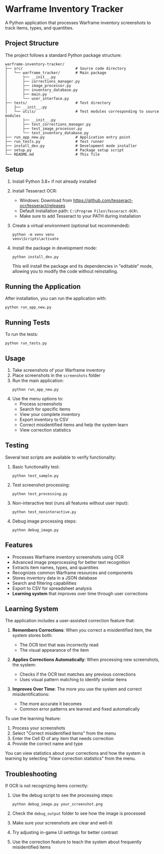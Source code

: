 # Warframe Inventory Tracker

A Python application that processes Warframe inventory screenshots to track items, types, and quantities.

## Project Structure

The project follows a standard Python package structure:

```
warframe-inventory-tracker/
├── src/                        # Source code directory
│   └── warframe_tracker/       # Main package
│       ├── __init__.py
│       ├── corrections_manager.py
│       ├── image_processor.py
│       ├── inventory_database.py
│       ├── main.py
│       └── user_interface.py
├── tests/                      # Test directory
│   ├── __init__.py
│   └── utils/                  # Test modules corresponding to source modules
│       ├── __init__.py
│       ├── test_corrections_manager.py
│       ├── test_image_processor.py
│       └── test_inventory_database.py
├── run_app_new.py              # Application entry point
├── run_tests.py                # Test runner
├── install_dev.py              # Development mode installer
├── setup.py                    # Package setup script
└── README.md                   # This file
```

## Setup

1. Install Python 3.8+ if not already installed
2. Install Tesseract OCR:
   - Windows: Download from https://github.com/tesseract-ocr/tesseract/releases
   - Default installation path: `C:\Program Files\Tesseract-OCR\`
   - Make sure to add Tesseract to your PATH during installation
3. Create a virtual environment (optional but recommended):
   ```
   python -m venv venv
   venv\Scripts\activate
   ```
4. Install the package in development mode:
   ```
   python install_dev.py
   ```
   
   This will install the package and its dependencies in "editable" mode, allowing you to modify the code without reinstalling.

## Running the Application

After installation, you can run the application with:

```
python run_app_new.py
```

## Running Tests

To run the tests:

```
python run_tests.py
```

## Usage

1. Take screenshots of your Warframe inventory
2. Place screenshots in the `screenshots` folder
3. Run the main application:
   ```
   python run_app_new.py
   ```
4. Use the menu options to:
   - Process screenshots
   - Search for specific items
   - View your complete inventory
   - Export inventory to CSV
   - Correct misidentified items and help the system learn
   - View correction statistics

## Testing

Several test scripts are available to verify functionality:

1. Basic functionality test:
   ```
   python test_sample.py
   ```

2. Test screenshot processing:
   ```
   python test_processing.py
   ```

3. Non-interactive test (runs all features without user input):
   ```
   python test_noninteractive.py
   ```

4. Debug image processing steps:
   ```
   python debug_image.py
   ```

## Features

- Processes Warframe inventory screenshots using OCR
- Advanced image preprocessing for better text recognition
- Extracts item names, types, and quantities
- Recognizes common Warframe resources and components
- Stores inventory data in a JSON database
- Search and filtering capabilities
- Export to CSV for spreadsheet analysis
- **Learning system** that improves over time through user corrections

## Learning System

The application includes a user-assisted correction feature that:

1. **Remembers Corrections**: When you correct a misidentified item, the system stores both:
   - The OCR text that was incorrectly read
   - The visual appearance of the item

2. **Applies Corrections Automatically**: When processing new screenshots, the system:
   - Checks if the OCR text matches any previous corrections
   - Uses visual pattern matching to identify similar items

3. **Improves Over Time**: The more you use the system and correct misidentifications:
   - The more accurate it becomes
   - Common error patterns are learned and fixed automatically

To use the learning feature:
1. Process your screenshots
2. Select "Correct misidentified items" from the menu
3. Enter the Cell ID of any item that needs correction
4. Provide the correct name and type

You can view statistics about your corrections and how the system is learning by selecting "View correction statistics" from the menu.

## Troubleshooting

If OCR is not recognizing items correctly:

1. Use the debug script to see the processing steps:
   ```
   python debug_image.py your_screenshot.png
   ```

2. Check the `debug_output` folder to see how the image is processed

3. Make sure your screenshots are clear and well-lit

4. Try adjusting in-game UI settings for better contrast

5. Use the correction feature to teach the system about frequently misidentified items
